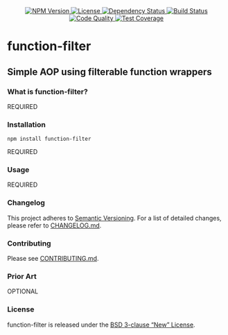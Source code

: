 <div id="badges" align="center">
<a href="https://npmjs.org/package/function-filter">
  <img src="https://img.shields.io/npm/v/function-filter.svg?style=flat-square" alt="NPM Version">
</a>
<a href="https://github.com/radify/function-filter/blob/master/LICENSE">
  <img src="https://img.shields.io/npm/l/function-filter.svg?style=flat-square" alt="License">
</a>
<a href="https://david-dm.org/radify/function-filter">
  <img src="https://img.shields.io/david/radify/function-filter.svg?style=flat-square" alt="Dependency Status">
</a>
<a href="https://travis-ci.org/radify/function-filter">
  <img src="https://img.shields.io/travis/radify/function-filter.svg?style=flat-square" alt="Build Status">
</a>
<a href="https://codeclimate.com/github/radify/function-filter">
  <img src="https://img.shields.io/codeclimate/github/radify/function-filter.svg?style=flat-square" alt="Code Quality">
</a>
<a href="https://codeclimate.com/github/radify/function-filter/coverage">
  <img src="https://img.shields.io/codeclimate/coverage/github/radify/function-filter.svg?style=flat-square" alt="Test Coverage">
</a>
</div>

# function-filter

## Simple AOP using filterable function wrappers

### What is function-filter?

REQUIRED

### Installation

`npm install function-filter`

REQUIRED

### Usage

REQUIRED

### Changelog

This project adheres to [Semantic Versioning](http://semver.org/). For a list of detailed changes, please refer to [CHANGELOG.md](CHANGELOG.md).

### Contributing

Please see [CONTRIBUTING.md](CONTRIBUTING.md).

### Prior Art

OPTIONAL

### License

function-filter is released under the [BSD 3-clause “New” License](LICENSE).
